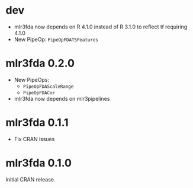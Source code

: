# dev

* mlr3fda now depends on R 4.1.0 instead of R 3.1.0 to reflect tf requiring 4.1.0
* New PipeOp: `PipeOpFDATSFeatures`

# mlr3fda 0.2.0

* New PipeOps:
  * `PipeOpFDAScaleRange`
  * `PipeOpFDACor`
* mlr3fda now depends on mlr3pipelines

# mlr3fda 0.1.1

* Fix CRAN issues

# mlr3fda 0.1.0

Initial CRAN release.
